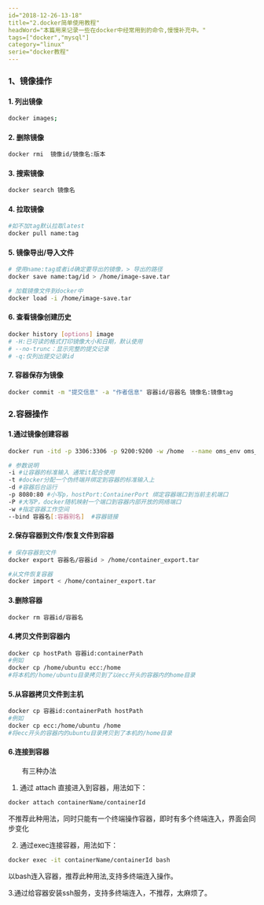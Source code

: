 ```yaml
---
id="2018-12-26-13-18"
title="2.docker简单使用教程"
headWord="本篇用来记录一些在docker中经常用到的命令,慢慢补充中。"
tags=["docker","mysql"]
category="linux"
serie="docker教程"
---
```


### 1、镜像操作

#### 1. 列出镜像

```bash
docker images;
```

#### 2. 删除镜像

```bash
docker rmi  镜像id/镜像名:版本
```

#### 3. 搜索镜像

```bash
docker search 镜像名
```

#### 4. 拉取镜像

```bash
#如不加tag默认拉取latest
docker pull name:tag
```

#### 5. 镜像导出/导入文件

```bash
# 使用name:tag或者id确定要导出的镜像，> 导出的路径
docker save name:tag/id > /home/image-save.tar

# 加载镜像文件到docker中
docker load -i /home/image-save.tar
```

#### 6. 查看镜像创建历史

```bash
docker history [options] image
# -H:已可读的格式打印镜像大小和日期，默认使用
# --no-trunc：显示完整的提交记录
# -q:仅列出提交记录id
```

#### 7. 容器保存为镜像

```bash
docker commit -m "提交信息" -a "作者信息" 容器id/容器名 镜像名:镜像tag
```

### 2.容器操作

#### 1.通过镜像创建容器

```bash
docker run -itd -p 3306:3306 -p 9200:9200 -w /home  --name oms_env oms_env:0.6

# 参数说明
-i #让容器的标准输入 通常it配合使用
-t #docker分配一个伪终端并绑定到容器的标准输入上
-d #容器后台运行
-p 8080:80 #小写p，hostPort:ContainerPort 绑定容器端口到当前主机端口
-P #大写P，docker随机映射一个端口到容器内部开放的网络端口
-w #指定容器工作空间
--bind 容器名[:容器别名]  #容器链接
```

#### 2.保存容器到文件/恢复文件到容器

```bash
# 保存容器到文件
docker export 容器名/容器id > /home/container_export.tar

#从文件恢复容器
docker import < /home/container_export.tar
```

#### 3.删除容器

```bash
docker rm 容器id/容器名
```

#### 4.拷贝文件到容器内

```bash
docker cp hostPath 容器id:containerPath
#例如
docker cp /home/ubuntu ecc:/home
#将本机的/home/ubuntu目录拷贝到了以ecc开头的容器内的home目录
```

#### 5.从容器拷贝文件到主机

```bash
docker cp 容器id:containerPath hostPath
#例如
docker cp ecc:/home/ubuntu /home
#将ecc开头的容器内的ubuntu目录拷贝到了本机的/home目录
```

#### 6.连接到容器

&emsp;&emsp;有三种办法

1. 通过 attach 直接进入到容器，用法如下：

```bash
docker attach containerName/containerId
```

不推荐此种用法，同时只能有一个终端操作容器，即时有多个终端连入，界面会同步变化

2. 通过exec连接容器，用法如下：
```bash
docker exec -it containerName/containerId bash
```

以bash连入容器，推荐此种用法,支持多终端连入操作。

3.通过给容器安装ssh服务，支持多终端连入，不推荐，太麻烦了。